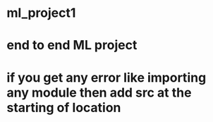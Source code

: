 # ml_project1
# end to end ML project 

# if you get any error like importing any module then add src at the starting of location
